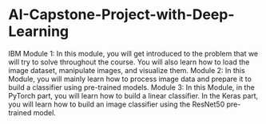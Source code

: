 # AI-Capstone-Project-with-Deep-Learning
IBM
Module 1:
In this module, you will get introduced to the problem that we will try to solve throughout the course. You will also learn how to load the image dataset, manipulate 
images, and visualize them.
Module 2:
In this Module, you will mainly learn how to process image data and prepare it to build a classifier using pre-trained models.
Module 3:
In this Module, in the PyTorch part, you will learn how to build a linear classifier. In the Keras part, you will learn how to build an image classifier using the ResNet50 pre-trained model.
